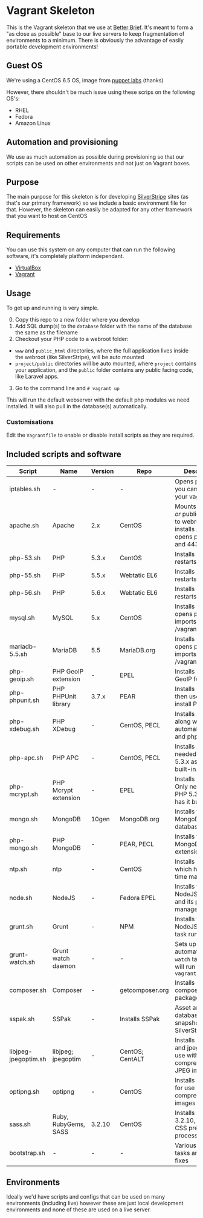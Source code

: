 Vagrant Skeleton
======================

This is the Vagrant skeleton that we use at [Better Brief](//betterbrief.co.uk). It's meant to form a "as close as possible" base to our live servers to keep fragmentation of environments to a minimum. There is obviously the advantage of easily portable development environments!

## Guest OS

We're using a CentOS 6.5 OS, image from [puppet labs](http://puppet-vagrant-boxes.puppetlabs.com/) (thanks)

However, there shouldn't be much issue using these scrips on the following OS's:
- RHEL
- Fedora
- Amazon Linux

## Automation and provisioning

We use as much automation as possible during provisioning so that our scripts can be used on other environments and not just on Vagrant boxes.

## Purpose

The main purpose for this skeleton is for developing [SilverStripe](http://silverstripe.org) sites (as that's our primary framework) so we include a basic environment file for that. However, the skeleton can easily be adapted for any other framework that you want to host on CentOS

## Requirements

You can use this system on any computer that can run the following software, it's completely platform independant.

- [VirtualBox](//www.virtualbox.org/wiki/Downloads)
- [Vagrant](//www.vagrantup.com/downloads)

## Usage

To get up and running is very simple.

0. Copy this repo to a new folder where you develop
1. Add SQL dump(s) to the `database` folder with the name of the database the same as the filename
2. Checkout your PHP code to a webroot folder:
  * `www` and `public_html` directories, where the full application lives inside the webroot (like SilverStripe), will be auto mounted
  * `project/public` directories will be auto mounted, where `project` contains your application, and the `public` folder contains any public facing code, like Laravel apps.
3. Go to the command line and `# vagrant up`

This will run the default webserver with the default php modules we need installed. It will also pull in the database(s) automatically.

### Customisations

Edit the `Vagrantfile` to enable or disable install scripts as they are required.

## Included scripts and software

|Script               |Name|Version|Repo|Description|
|---------------------|--------|-------|----|-----------|
|iptables.sh          |-       |-|-|Opens port 22 so you can access your vagrant box
|apache.sh            |Apache             |2.x|CentOS|Mounts the www _or_ public_html dir to webroot, installs Apache, opens ports 80 and 443
|php-53.sh            |PHP                |5.3.x|CentOS|Installs PHP 5.3, restarts Apache
|php-55.sh            |PHP                |5.5.x|Webtatic EL6|Installs PHP 5.5, restarts Apache
|php-56.sh            |PHP                |5.6.x|Webtatic EL6|Installs PHP 5.6, restarts Apache
|mysql.sh             |MySQL              |5.x|CentOS|Installs MySQL, opens port 3306, imports dumps in /vagrant/database
|mariadb-5.5.sh       |MariaDB            |5.5|MariaDB.org|Installs MariaDB, opens port 3306, imports dumps in /vagrant/database
|php-geoip.sh         |PHP GeoIP extension|-|EPEL|Installs PHP's GeoIP functions
|php-phpunit.sh       |PHP PHPUnit library|3.7.x|PEAR|Installs PEAR, then uses PEAR to install PHPUnit
|php-xdebug.sh        |PHP XDebug         |-|CentOS, PECL|Installs XDebug along with its automake, gcc, and php-devel
|php-apc.sh           |PHP APC            |-|CentOS, PECL|Installs APC. Only needed for PHP 5.3.x as 5.5 has it built-in.
|php-mcrypt.sh        |PHP Mcrypt extension|-|EPEL|Installs Mcrypt. Only needed for PHP 5.3.x as 5.5 has it built-in.
|mongo.sh             |MongoDB            |10gen|MongoDB.org|Installs the MongoDB NoSQL database
|php-mongo.sh         |PHP MongoDB|-|PEAR, PECL|Installs the PHP MongoDB extension
|ntp.sh               |ntp|-|CentOS|Installs NTP which handles time management
|node.sh              |NodeJS|-|Fedora EPEL|Installs the NodeJS language and its package manager, NPM
|grunt.sh             |Grunt|-|NPM|Installs the NodeJS based task runner, grunt.
|grunt-watch.sh       |Grunt watch daemon|-|-|Sets up an automatic `grunt watch` task that will run on `vagrant up`
|composer.sh          |Composer|-|getcomposer.org|Installs PHP's composer package manager
|sspak.sh         	  |SSPak|-|Installs SSPak|Asset and database snapshot tool for SilverStripe ([link](//github.com/silverstripe/sspak))
|libjpeg-jpegoptim.sh |libjpeg; jpegoptim|-|CentOS; CentALT|Installs libjpeg and jpegoptim for use with compressing JPEG images
|optipng.sh           |optipng|-|CentOS|Installs optipng for use with compressing PNG images
|sass.sh              |Ruby, RubyGems, SASS|3.2.10|CentOS|Installs SASS 3.2.10, a handy CSS pre processor
|bootstrap.sh         |-|-|-|Various bootstrap tasks and snag fixes

## Environments

Ideally we'd have scripts and configs that can be used on many environments (including live) however these are just local development environments and none of these are used on a live server.
